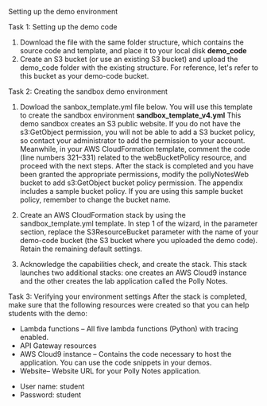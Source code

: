 Setting up the demo environment

Task 1: Setting up the demo code
1. Download the file with the same folder structure, which contains the source code and template, and place it to your local disk **demo_code**
2. Create an S3 bucket (or use an existing S3 bucket) and upload the demo_code folder with the existing structure. For reference, let's refer to this bucket as your demo-code bucket.

Task 2: Creating the sandbox demo environment
1. Dowload the sanbox_template.yml file below. You will use this template to create the sandbox environment **sandbox_template_v4.yml**
This demo sandbox creates an S3 public website. If you do not have the s3:GetObject permission, you will not be able to add a S3 bucket policy, so contact your administrator to add the permission to your account. 
Meanwhile, in your AWS CloudFormation template, comment the code (line numbers 321–331) related to the webBucketPolicy resource, and proceed with the next steps. After the stack is completed and you have been granted the appropriate permissions, modify the pollyNotesWeb bucket to add s3:GetObject bucket policy permission. 
The appendix includes a sample bucket policy. If you are using this sample bucket policy, remember to change the bucket name.

2. Create an AWS CloudFormation stack by using the sandbox_template.yml template.
In step 1 of the wizard, in the parameter section, replace the S3ResourceBucket parameter with the name of your demo-code bucket (the S3 bucket where you uploaded the demo code). 
Retain the remaining default settings.

3. Acknowledge the capabilities check, and create the stack.
This stack launches two additional stacks: one creates an AWS Cloud9 instance and the other creates the lab application called the Polly Notes.

Task 3: Verifying your environment settings
After the stack is completed, make sure that the following resources were created so that you can help students with the demo:
- Lambda functions – All five lambda functions (Python) with tracing enabled.
- API Gateway resources
- AWS Cloud9 instance – Contains the code necessary to host the application. You can use the code snippets in your demos.
- Website– Website URL for your Polly Notes application. 
* User name: student
*  Password: student

